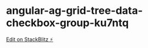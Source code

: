# angular-ag-grid-tree-data-checkbox-group-ku7ntq

[Edit on StackBlitz ⚡️](https://stackblitz.com/edit/angular-ag-grid-tree-data-checkbox-group-ku7ntq)
